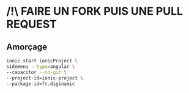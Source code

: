# /!\ FAIRE UN FORK PUIS UNE PULL REQUEST

## Amorçage

```sh
ionic start ionicProject \
sidemenu --type=angular \
--capacitor --no-git \
--project-id=ionic-project \
--package-id=fr.diginamic
```